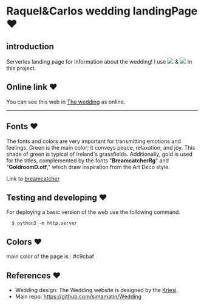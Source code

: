 # Raquel&Carlos wedding landingPage ❤️

## introduction
Serverles landing page for information about the wedding! I use ![](https://img.shields.io/badge/HTML5-E34F26?style=for-the-badge&logo=html5&logoColor=white) & ![](https://img.shields.io/badge/CSS3-1572B6?style=for-the-badge&logo=css3&logoColor=white) in this project.


## Online link ❤️

 You can see this web in [The wedding](https://duxy1996.github.io/Wedding/) as online.

---

## Fonts ❤️

The fonts and colors are very important for transmitting emotions and feelings. Green is the main color; it conveys peace, relaxation, and joy. This shade of green is typical of Ireland's grassfields. Additionally, gold is used for the titles, complemented by the fonts "**BreamcatcherRg**" and "**GoldroomD.otf**," which draw inspiration from the Art Deco style.

Link to [breamcatcher](https://www.dafont.com/es/breamcatcher.font)

## Testing and developing ❤️

For deploying a basic version of the web use the following command.

``` shell
  $ python3 -m http.server
```

## Colors ❤️

main color of the page is : #c9cbaf



## References ❤️

* Wedding design: The Wedding website is designed by the [Kriesi](https://kriesi.at/themes/enfold-wedding/).
* Main repo: https://github.com/simamatin/Wedding
